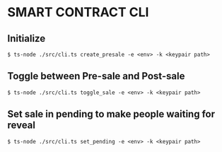 # SMART CONTRACT CLI

## Initialize

``$ ts-node ./src/cli.ts create_presale -e <env> -k <keypair path>``

## Toggle between Pre-sale and Post-sale

``$ ts-node ./src/cli.ts toggle_sale -e <env> -k <keypair path>``

## Set sale in pending to make people waiting for reveal

``$ ts-node ./src/cli.ts set_pending -e <env> -k <keypair path>``

